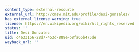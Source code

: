 ```yaml
---
content_type: external-resource
external_url: http://cmsw.mit.edu/profile/desi-gonzalez/
has_external_license_warning: true
license: https://en.wikipedia.org/wiki/All_rights_reserved
status: ''
title: Desi Gonzalez
uid: c4633156-28d7-453d-889e-b8fa65b475de
wayback_url: ''
---
```

